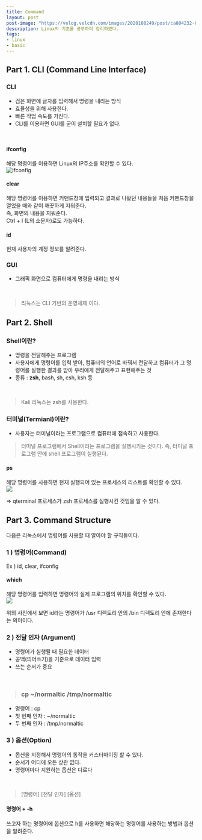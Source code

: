 ```yaml
---
title: Command
layout: post
post-image: "https://velog.velcdn.com/images/2020108249/post/ca804232-601f-42b0-baf0-2bb7c2213e28/image.png"
description: Linux의 기초를 공부하여 정리하였다.
tags:
- linux
- basic
---
```

## Part 1. CLI (Command Line Interface)

### CLI
- 검은 화면에 글자를 입력해서 명령을 내리는 방식
- 효율성을 위해 사용한다.
- 빠른 작업 속도를 가진다.
- CLI를 이용하면 GUI를 굳이 설치할 필요가 없다.
<br>

#### ifconfig
해당 명령어를 이용하면 Linux의 IP주소를 확인할 수 있다.<br>
![ifconfig](https://velog.velcdn.com/images/2020108249/post/4777dd94-c264-429a-b9bd-85c9405732fd/image.png)
<br>
#### clear
해당 명령어를 이용하면 커맨드창에 입력되고 결과로 나왔던 내용들을 처음 커맨드창을 열었을 때와 같이 깨끗하게 지워준다. <br>
즉, 화면의 내용을 지워준다.<br>
Ctrl + l (L의 소문자)로도 가능하다.<br>
#### id
현재 사용자의 계정 정보를 알려준다.

### GUI

- 그래픽 화면으로 컴퓨터에게 명령을 내리는 방식

<br>

>리눅스는 CLI 기반의 운영체제 이다.


## Part 2. Shell

### Shell이란?

- 명령을 전달해주는 프로그램
- 사용자에게 명령어를 입력 받아, 컴퓨터의 언어로 바꿔서 전달하고 컴퓨터가 그 명령어를 실행한 결과를 받아 우리에게 전달해주고 표현해주는 것
- 종류 : **zsh**, bash, sh, csh, ksh 등

<br>

> Kali 리눅스는 zsh를 사용한다.


### 터미널(Termianl)이란?

- 사용자는 터미널이라는 프로그램으로 컴퓨터에 접속하고 사용한다.

>터미널 프로그램에서 Shell이라는 프로그램을 실행시키는 것이다.
	즉, 터미널 프로그램 안에 shell 프로그램이 실행된다.

#### ps
해당 명령어를 사용하면 현재 실행되어 있는 프로세스의 리스트를 확인할 수 있다.<br>
![](https://velog.velcdn.com/images/2020108249/post/283a1f50-3949-45ac-9e73-b27f4f7553ff/image.png)

=> qterminal 프로세스가 zsh 프로세스를 실행시킨 것임을 알 수 있다.

## Part 3. Command Structure
다음은 리눅스에서 명령어를 사용할 때 알아야 할 규칙들이다.



### 1 ) 명령어(Command)

Ex ) id, clear, ifconfig
#### which
해당 명령어를 입력하면 명령어의 실제 프로그램의 위치를 확인할 수 있다. <br>
![](https://velog.velcdn.com/images/2020108249/post/20caedfb-2dc9-4695-8beb-c59befee57d5/image.png)

위의 사진에서 보면 id라는 명령어가 /usr 디렉토리 안의 /bin 디렉토리 안에 존재한다는 의미이다.

### 2 ) 전달 인자 (Argument)

- 명령어가 실행될 때 필요한 데이터
- 공백(띄어쓰기)을 기준으로 데이터 입력
- 쓰는 순서가 중요

<br>

>### cp ~/normaltic /tmp/normaltic
- 명령어 : cp
- 첫 번째 인자 : ~/normaltic
- 두 번째 인자 : /tmp/normaltic


### 3 ) 옵션(Option)
- 옵션을 지정해서 명령어의 동작을 커스터마이징 할 수 있다.
- 순서가 어디에 오든 상관 없다.
- 명령어마다 지원하는 옵션은 다르다    

<br>

> [명령어] [전달 인자] [옵션]

#### 명령어 + -h
쓰고자 하는 명령어에 옵션으로 h를 사용하면 해당하는 명령어를 사용하는 방법과 옵션을 알려준다.
